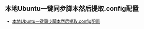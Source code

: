 ## 本地Ubuntu一键同步脚本然后提取.config配置

- [本地Ubuntu一键同步脚本然后提取.config配置](https://github.com/281677160/bendi)
